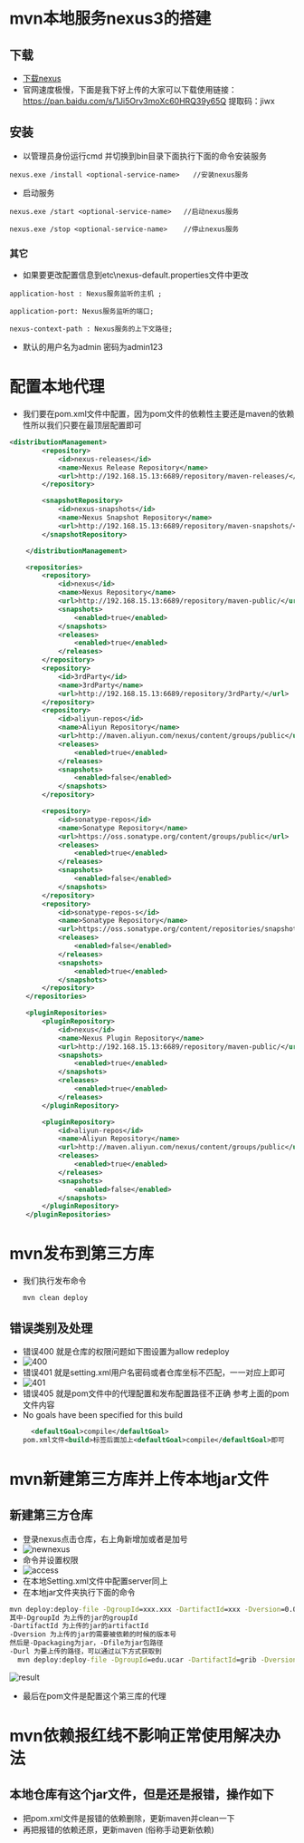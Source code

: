 # mvn本地服务nexus3的搭建 
## 下载
- [下载nexus](https://www.sonatype.com/oss-thank-you-win64.zip)
- 官网速度极慢，下面是我下好上传的大家可以下载使用链接：https://pan.baidu.com/s/1Ji5Orv3moXc60HRQ39y65Q 
提取码：jiwx 
## 安装
- 以管理员身份运行cmd 并切换到bin目录下面执行下面的命令安装服务
```
nexus.exe /install <optional-service-name>　　//安装nexus服务
```
- 启动服务
```
nexus.exe /start <optional-service-name>   //启动nexus服务

nexus.exe /stop <optional-service-name>    //停止nexus服务
```
### 其它
- 如果要更改配置信息到etc\nexus-default.properties文件中更改
```
application-host : Nexus服务监听的主机 ;

application-port: Nexus服务监听的端口;

nexus-context-path : Nexus服务的上下文路径;
```
- 默认的用户名为admin 密码为admin123
# 配置本地代理
- 我们要在pom.xml文件中配置，因为pom文件的依赖性主要还是maven的依赖性所以我们只要在最顶层配置即可
``` xml
<distributionManagement>
        <repository>
            <id>nexus-releases</id>
            <name>Nexus Release Repository</name>
            <url>http://192.168.15.13:6689/repository/maven-releases/</url>
        </repository>

        <snapshotRepository>
            <id>nexus-snapshots</id>
            <name>Nexus Snapshot Repository</name>
            <url>http://192.168.15.13:6689/repository/maven-snapshots/</url>
        </snapshotRepository>

    </distributionManagement>

    <repositories>
        <repository>
            <id>nexus</id>
            <name>Nexus Repository</name>
            <url>http://192.168.15.13:6689/repository/maven-public/</url>
            <snapshots>
                <enabled>true</enabled>
            </snapshots>
            <releases>
                <enabled>true</enabled>
            </releases>
        </repository>
        <repository>
            <id>3rdParty</id>
            <name>3rdParty</name>
            <url>http://192.168.15.13:6689/repository/3rdParty/</url>
        </repository>
        <repository>
            <id>aliyun-repos</id>
            <name>Aliyun Repository</name>
            <url>http://maven.aliyun.com/nexus/content/groups/public</url>
            <releases>
                <enabled>true</enabled>
            </releases>
            <snapshots>
                <enabled>false</enabled>
            </snapshots>
        </repository>

        <repository>
            <id>sonatype-repos</id>
            <name>Sonatype Repository</name>
            <url>https://oss.sonatype.org/content/groups/public</url>
            <releases>
                <enabled>true</enabled>
            </releases>
            <snapshots>
                <enabled>false</enabled>
            </snapshots>
        </repository>
        <repository>
            <id>sonatype-repos-s</id>
            <name>Sonatype Repository</name>
            <url>https://oss.sonatype.org/content/repositories/snapshots</url>
            <releases>
                <enabled>false</enabled>
            </releases>
            <snapshots>
                <enabled>true</enabled>
            </snapshots>
        </repository>
    </repositories>

    <pluginRepositories>
        <pluginRepository>
            <id>nexus</id>
            <name>Nexus Plugin Repository</name>
            <url>http://192.168.15.13:6689/repository/maven-public/</url>
            <snapshots>
                <enabled>true</enabled>
            </snapshots>
            <releases>
                <enabled>true</enabled>
            </releases>
        </pluginRepository>

        <pluginRepository>
            <id>aliyun-repos</id>
            <name>Aliyun Repository</name>
            <url>http://maven.aliyun.com/nexus/content/groups/public</url>
            <releases>
                <enabled>true</enabled>
            </releases>
            <snapshots>
                <enabled>false</enabled>
            </snapshots>
        </pluginRepository>
    </pluginRepositories>
```
# mvn发布到第三方库
- 我们执行发布命令
  ```
  mvn clean deploy 
  ```
## 错误类别及处理
- 错误400 就是仓库的权限问题如下图设置为allow redeploy
- ![400](https://www.cnblogs.com/images/cnblogs_com/ants_double/1413361/o_081301.png)
- 错误401 就是setting.xml用户名密码或者仓库坐标不匹配，一一对应上即可
- ![401](https://www.cnblogs.com/images/cnblogs_com/ants_double/1413361/o_081302.png)
- 错误405 就是pom文件中的代理配置和发布配置路径不正确 参考上面的pom文件内容
- No goals have been specified for this build  
  ``` xml
    <defaultGoal>compile</defaultGoal>
  pom.xml文件<build>标签后面加上<defaultGoal>compile</defaultGoal>即可  
  ```
# mvn新建第三方库并上传本地jar文件
## 新建第三方仓库
- 登录nexus点击仓库，右上角新增加或者是加号
- ![newnexus](https://www.cnblogs.com/images/cnblogs_com/ants_double/1413361/o_081303.png)
- 命令并设置权限
- ![access](https://www.cnblogs.com/images/cnblogs_com/ants_double/1413361/o_081304.png)
- 在本地Setting.xml文件中配置server同上
- 在本地jar文件夹执行下面的命令
``` cmd
mvn deploy:deploy-file -DgroupId=xxx.xxx -DartifactId=xxx -Dversion=0.0.2 -Dpackaging=jar -Dfile=D:\xxx.jar -Durl=http://xxx.xxx.xxx.xxx:8081/repository/3rdParty/ -DrepositoryId=3rdParty
其中-DgroupId 为上传的jar的groupId
-DartifactId 为上传的jar的artifactId
-Dversion 为上传的jar的需要被依赖的时候的版本号
然后是-Dpackaging为jar，-Dfile为jar包路径 
-Durl 为要上传的路径，可以通过以下方式获取到
  mvn deploy:deploy-file -DgroupId=edu.ucar -DartifactId=grib -Dversion=4.3.19 -Dpackaging=jar -Dfile=F:\my3djar\grib-4.3.19.jar -Durl=http://192.168.15.13:6689/repository/3rdParty/ -DrepositoryId=3rdParty
```
![result](https://www.cnblogs.com/images/cnblogs_com/ants_double/1413361/o_081305.png)
- 最后在pom文件是配置这个第三库的代理
# mvn依赖报红线不影响正常使用解决办法
## 本地仓库有这个jar文件，但是还是报错，操作如下
- 把pom.xml文件是报错的依赖删除，更新maven并clean一下
- 再把报错的依赖还原，更新maven (俗称手动更新依赖)